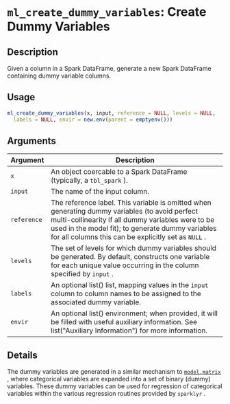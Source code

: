 # `ml_create_dummy_variables`: Create Dummy Variables

## Description


 Given a column in a Spark DataFrame, generate a new Spark DataFrame
 containing dummy variable columns.


## Usage

```r
ml_create_dummy_variables(x, input, reference = NULL, levels = NULL,
  labels = NULL, envir = new.env(parent = emptyenv()))
```


## Arguments

Argument      |Description
------------- |----------------
```x```     |     An object coercable to a Spark DataFrame (typically, a `tbl_spark` ).
```input```     |     The name of the input column.
```reference```     |     The reference label. This variable is omitted when generating dummy variables (to avoid perfect multi-collinearity if all dummy variables were to be used in the model fit); to generate dummy variables for all columns this can be explicitly set as `NULL` .
```levels```     |     The set of levels for which dummy variables should be generated. By default, constructs one variable for each unique value occurring in the column specified by `input` .
```labels```     |     An optional list() list, mapping values in the `input`  column to column names to be assigned to the associated dummy variable.
```envir```     |     An optional list() environment; when provided, it will be filled with useful auxiliary information. See list("Auxiliary Information") for more information.

## Details


 The dummy variables are generated in a similar mechanism to
 [`model.matrix`](model.matrix.html) , where categorical variables are expanded into a
 set of binary (dummy) variables. These dummy variables can be used for
 regression of categorical variables within the various regression routines
 provided by `sparklyr` .


